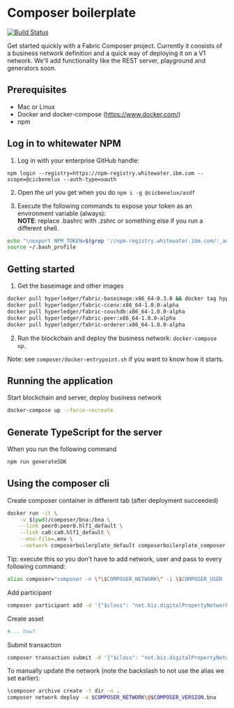 # Composer boilerplate  
[![Build Status](https://travis.ibm.com/CICBlockchain/composer-boilerplate.svg?token=YkWWPxQZ9L5fZzx9KKEr&branch=master)](https://travis.ibm.com/CICBlockchain/composer-boilerplate)  

Get started quickly with a Fabric Composer project. Currently it consists of a business network definition and a 
quick way of deploying it on a V1 network. We'll add functionality like the REST server, playground and generators soon. 

## Prerequisites
- Mac or Linux  
- Docker and docker-compose (https://www.docker.com/)  
- npm  

## Log in to whitewater NPM
1. Log in with your enterprise GitHub handle:
```console
npm login --registry=https://npm-registry.whitewater.ibm.com --scope=@cicbenelux --auth-type=oauth
```
2. Open the url you get when you do `npm i -g @cicbenelux/asdf`

3. Execute the following commands to expose your token as an environment variable (always):  
**NOTE**: replace .bashrc with .zshrc or something else if you run a different shell.  
```bash
echo "\nexport NPM_TOKEN=$(grep '//npm-registry.whitewater.ibm.com/:_authToken=' ~/.npmrc | cut -c47-)" >> ~/.bashrc
source ~/.bash_profile
```

## Getting started  
1. Get the baseimage and other images
```bash
docker pull hyperledger/fabric-baseimage:x86_64-0.3.0 && docker tag hyperledger/fabric-baseimage:x86_64-0.3.0 hyperledger/fabric-baseimage:latest
docker pull hyperledger/fabric-ccenv:x86_64-1.0.0-alpha
docker pull hyperledger/fabric-couchdb:x86_64-1.0.0-alpha
docker pull hyperledger/fabric-peer:x86_64-1.0.0-alpha
docker pull hyperledger/fabric-orderer:x86_64-1.0.0-alpha
```
2. Run the blockchain and deploy the business network: `docker-compose up`.  
  
Note: see `composer/docker-entrypoint.sh` if you want to know how it starts.

## Running the application
Start blockchain and server, deploy business network  
```bash
docker-compose up --force-recreate
```

## Generate TypeScript for the server  
When you run the following command
```bash
npm run generateSDK
```


## Using the composer cli
Create composer container in different tab (after deployment succeeded)
```bash
docker run -it \
    -v $(pwd)/composer/bna:/bna \
    --link peer0:peer0.hlf1_default \
    --link ca0:ca0.hlf1_default \
    --env-file=.env \
    --network composerboilerplate_default composerboilerplate_composer bash
```
Tip: execute this so you don't have to add network, user and pass to every following command:  
```bash
alias composer="composer -n \"\$COMPOSER_NETWORK\" -i \$COMPOSER_USER -s \$COMPOSER_PASSWORD"
```

Add participant  
```bash
composer participant add -d '{"$class": "net.biz.digitalPropertyNetwork.Person", "personId": "personId:42", "firstName": "Douglas","lastName": "Adams"}'
```

Create asset  
```bash
#... how?
```

Submit transaction  
```bash
composer transaction submit -d '{"$class": "net.biz.digitalPropertyNetwork.RegisterPropertyForSale","seller":"personId:42", "title": "titleId:0892"}'
```

To manually update the network (note the backslash to not use the alias we set earlier):
```bash
\composer archive create -t dir -n .
composer network deploy -a $COMPOSER_NETWORK\@$COMPOSER_VERSION.bna
```
